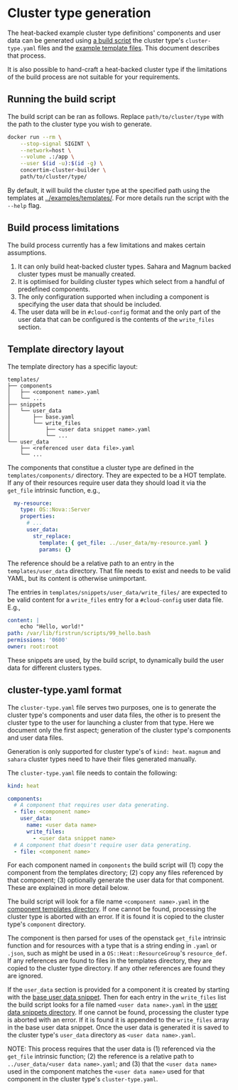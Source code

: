 # Cluster type generation

The heat-backed example cluster type definitions' components and user data can
be generated using [a build script](../scripts/generate-cluster-types.py) the
cluster type's `cluster-type.yaml` files and the [example template
files](../examples/templates/).  This document describes that process.

It is also possible to hand-craft a heat-backed cluster type if the limitations
of the build process are not suitable for your requirements.


## Running the build script

The build script can be ran as follows.  Replace `path/to/cluster/type` with
the path to the cluster type you wish to generate.

```bash
docker run --rm \
    --stop-signal SIGINT \
    --network=host \
    --volume .:/app \
    --user $(id -u):$(id -g) \
    concertim-cluster-builder \
    path/to/cluster/type/
```

By default, it will build the cluster type at the specified path using the
templates at [../examples/templates/](../examples/templates/). For more details
run the script with the `--help` flag.


## Build process limitations

The build process currently has a few limitations and makes certain assumptions.

1. It can only build heat-backed cluster types.  Sahara and Magnum backed
   cluster types must be manually created.
2. It is optimised for building cluster types which select from a handful of
   predefined components.
3. The only configuration supported when including a component is specifying
   the user data that should be included.
4. The user data will be in `#cloud-config` format and the only part of the
   user data that can be configured is the contents of the `write_files`
   section.


## Template directory layout

The template directory has a specific layout:

```
templates/
├── components
│   ├── <component name>.yaml
│   └── ...
├── snippets
│   └── user_data
│       ├── base.yaml
│       └── write_files
│           ├── <user data snippet name>.yaml
│           └── ...
└── user_data
    ├── <referenced user data file>.yaml
    └── ...
```

The components that constitue a cluster type are defined in the
`templates/components/` directory.  They are expected to be a HOT template.  If
any of their resources require user data they should load it via the `get_file`
intrinsic function, e.g.,

```yaml
  my-resource:
    type: OS::Nova::Server
    properties:
      # ...
      user_data:
        str_replace:
          template: { get_file: ../user_data/my-resource.yaml }
          params: {}
```

The reference should be a relative path to an entry in the
`templates/user_data` directory.  That file needs to exist and needs to be
valid YAML, but its content is otherwise unimportant.

The entries in `templates/snippets/user_data/write_files/` are expected to be
valid content for a `write_files` entry for a `#cloud-config` user data file.  E.g.,

```yaml
content: |
    echo "Hello, world!"
path: /var/lib/firstrun/scripts/99_hello.bash
permissions: '0600'
owner: root:root
```

These snippets are used, by the build script, to dynamically build the user
data for different clusters types.



## cluster-type.yaml format

The `cluster-type.yaml` file serves two purposes, one is to generate the
cluster type's components and user data files, the other is to present the
cluster type to the user for launching a cluster from that type.  Here we
document only the first aspect; generation of the cluster type's components and
user data files.

Generation is only supported for cluster type's of `kind: heat`.  `magnum` and
`sahara` cluster types need to have their files generated manually.

The `cluster-type.yaml` file needs to contain the following:

```yaml
kind: heat

components:
  # A component that requires user data generating.
  - file: <component name>
    user_data:
      name: <user data name>
      write_files:
        - <user data snippet name>
  # A component that doesn't require user data generating.
  - file: <component name>
```

For each component named in `components` the build script will (1) copy the
component from the templates directory; (2) copy any files referenced by that
component; (3) optionally generate the user data for that component.  These are
explained in more detail below.

The build script will look for a file name `<component name>.yaml` in the
[component templates directory](../examples/templates/components). If one
cannot be found, processing the cluster type is aborted with an error. If it is
found it is copied to the cluster type's `component` directory.

The component is then parsed for uses of the openstack `get_file` intrinsic
function and for resources with a type that is a string ending in `.yaml` or
`.json`, such as might be used in a `OS::Heat::ResourceGroup`'s `resource_def`.
If any references are found to files in the templates directory, they are
copied to the cluster type directory.  If any other references are found they
are ignored.

If the `user_data` section is provided for a component it is created by
starting with the [base user data
snippet](../examples/templates/snippets/user_data/base.yaml).  Then for each
entry in the `write_files` list the build script looks for a file named `<user
data name>.yaml` in the [user data snippets
directory](../examples/templates/snippets/user_data/write_files/). If one
cannot be found, processing the cluster type is aborted with an error. If it is
found it is appended to the `write_files` array in the base user data snippet.
Once the user data is generated it is saved to the cluster type's `user_data`
directory as `<user data name>.yaml`.

NOTE: This process requires that the user data is (1) referenced via the
`get_file` intrinsic function; (2) the reference is a relative path to
`../user_data/<user data name>.yaml`; and (3) that the `<user data name>` used
in the component matches the `<user data name>` used for that component in the
cluster type's `cluster-type.yaml`.
